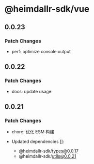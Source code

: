 # @heimdallr-sdk/vue

## 0.0.23

### Patch Changes

- perf: optimize console output

## 0.0.22

### Patch Changes

- docs: update usage

## 0.0.21

### Patch Changes

- chore: 优化 ESM 构建

- Updated dependencies []:
  - @heimdallr-sdk/types@0.0.17
  - @heimdallr-sdk/utils@0.0.21
